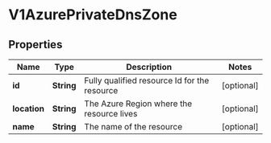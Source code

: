 # V1AzurePrivateDnsZone

## Properties
Name | Type | Description | Notes
------------ | ------------- | ------------- | -------------
**id** | **String** | Fully qualified resource Id for the resource |  [optional]
**location** | **String** | The Azure Region where the resource lives |  [optional]
**name** | **String** | The name of the resource |  [optional]
